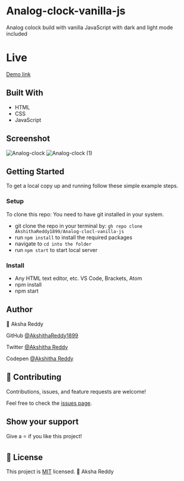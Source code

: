 # Analog-clock-vanilla-js

Analog colock build with vanilla JavaScript with dark and light mode included

# Live 

[Demo link](https://akshithareddy1899.github.io/Analog-clock-vanilla-js/)

## Built With
 
 - HTML
 - CSS
 - JavaScript

## Screenshot

![Analog-clock](https://user-images.githubusercontent.com/70577783/155840354-d9d36877-3965-477c-8788-2ae248897dbc.png)
![Analog-clock (1)](https://user-images.githubusercontent.com/70577783/155840356-c8245ef8-6c70-4452-8861-677c4127810e.png)

## Getting Started

To get a local copy up and running follow these simple example steps.

### Setup
To clone this repo: You need to have git installed in your system.

- git clone the repo in your terminal by: `gh repo clone AkshithaReddy1899/Analog-clocl-vanilla-js`
- run `npm install` to install the required packages
- navigate to 
`cd into the folder`
- run `npm start` to start local server

### Install

- Any HTML text editor, etc. VS Code, Brackets, Atom
- npm install
- npm start

## Author

👤 Aksha Reddy

GitHub [@AkshithaReddy1899](https://github.com/AkshithaReddy1899)

Twitter [@Akshitha Reddy](https://twitter.com/Aksha1899)

Codepen [@Akshitha Reddy](https://codepen.io/Akshitha_Reddy)


## 🤝 Contributing

Contributions, issues, and feature requests are welcome!

Feel free to check the [issues page](https://github.com/AkshithaReddy1899/Bookstore/issues).

## Show your support

Give a ⭐️ if you like this project!

## 📝 License

This project is [MIT](./MIT.md) licensed.
👤 Aksha Reddy
